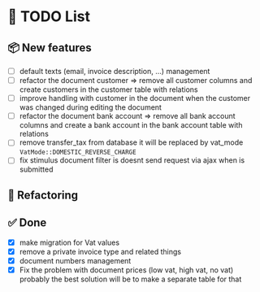 # 🧠 TODO List

## 📦 New features

- [ ] default texts (email, invoice description, ...) management
- [ ] refactor the document customer ⇒ remove all customer columns and create customers in the customer table with
  relations
- [ ] improve handling with customer in the document when the customer was changed during editing the document
- [ ] refactor the document bank account ⇒ remove all bank account columns and create a bank account in the bank account
  table with relations
- [ ] remove transfer_tax from database it will be replaced by vat_mode ``VatMode::DOMESTIC_REVERSE_CHARGE``
- [ ] fix stimulus document filter is doesnt send request via ajax when is submitted

## 🔧 Refactoring

## ✅ Done

- [x] make migration for Vat values
- [x] remove a private invoice type and related things
- [x] document numbers management
- [x] Fix the problem with document prices (low vat, high vat, no vat) probably the best solution will be to make a
  separate table for that